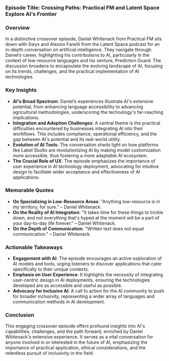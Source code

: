 ### Episode Title: Crossing Paths: Practical FM and Latent Space Explore AI's Frontier

### Overview
In a distinctive crossover episode, Daniel Whitenack from Practical FM sits down with Swyx and Alessio Fanelli from the Latent Space podcast for an in-depth conversation on artificial intelligence. They navigate through Daniel’s career, highlighting his contributions to AI, particularly in the context of low-resource languages and his venture, Prediction Guard. The discussion broadens to encapsulate the evolving landscape of AI, focusing on its trends, challenges, and the practical implementation of AI technologies.

### Key Insights
- **AI's Broad Spectrum**: Daniel’s experiences illustrate AI's extensive potential, from enhancing language accessibility to advancing agricultural methodologies, underscoring the technology's far-reaching implications.
- **Integration and Adoption Challenges**: A central theme is the practical difficulties encountered by businesses integrating AI into their workflows. This includes compliance, operational efficiency, and the gap between AI's potential and its real-world utility.
- **Evolution of AI Tools**: The conversation sheds light on how platforms like Label Studio are revolutionizing AI by making model customization more accessible, thus fostering a more adaptable AI ecosystem.
- **The Crucial Role of UX**: The episode emphasizes the importance of user experience in AI technology deployment, advocating for intuitive design to facilitate wider acceptance and effectiveness of AI applications.

### Memorable Quotes
- **On Specializing in Low-Resource Areas**: "Anything low-resource is in my territory, for sure." – Daniel Whitenack.
- **On the Reality of AI Integration**: "It takes time for these things to trickle down, and not everything that's hyped at the moment will be a part of your day-to-day life forever." – Daniel Whitenack.
- **On the Depth of Communication**: "Written text does not equal communication." – Daniel Whitenack.

### Actionable Takeaways
- **Engagement with AI**: The episode encourages an active exploration of AI models and tools, urging listeners to discover applications that cater specifically to their unique contexts.
- **Emphasis on User Experience**: It highlights the necessity of integrating user-centric design in AI deployments, ensuring the technologies developed are as accessible and useful as possible.
- **Advocacy for Inclusive AI**: A call to action for the AI community to push for broader inclusivity, representing a wider array of languages and communication methods in AI development.

### Conclusion
This engaging crossover episode offers profound insights into AI's capabilities, challenges, and the path forward, enriched by Daniel Whitenack's extensive experience. It serves as a vital conversation for anyone involved in or interested in the future of AI, emphasizing the importance of practical application, ethical considerations, and the relentless pursuit of inclusivity in the field.

